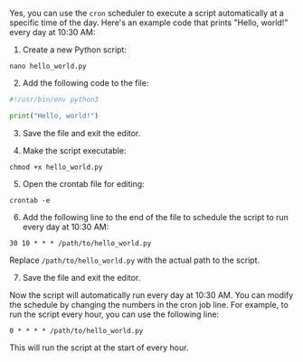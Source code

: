 Yes, you can use the `cron` scheduler to execute a script automatically at a specific time of the day. Here's an example code that prints "Hello, world!" every day at 10:30 AM:

1. Create a new Python script:

```
nano hello_world.py
```

2. Add the following code to the file:

```python
#!/usr/bin/env python3

print("Hello, world!")
```

3. Save the file and exit the editor.

4. Make the script executable:

```
chmod +x hello_world.py
```

5. Open the crontab file for editing:

```
crontab -e
```

6. Add the following line to the end of the file to schedule the script to run every day at 10:30 AM:

```
30 10 * * * /path/to/hello_world.py
```

Replace `/path/to/hello_world.py` with the actual path to the script.

7. Save the file and exit the editor.

Now the script will automatically run every day at 10:30 AM. You can modify the schedule by changing the numbers in the cron job line. For example, to run the script every hour, you can use the following line:

```
0 * * * * /path/to/hello_world.py
```

This will run the script at the start of every hour.
